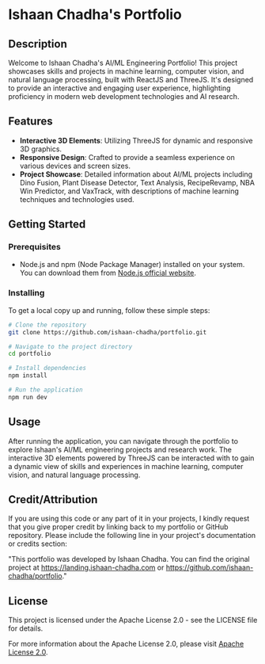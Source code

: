 # Ishaan Chadha's Portfolio

## Description
Welcome to Ishaan Chadha's AI/ML Engineering Portfolio! This project showcases skills and projects in machine learning, computer vision, and natural language processing, built with ReactJS and ThreeJS. It's designed to provide an interactive and engaging user experience, highlighting proficiency in modern web development technologies and AI research.

## Features
- **Interactive 3D Elements**: Utilizing ThreeJS for dynamic and responsive 3D graphics.
- **Responsive Design**: Crafted to provide a seamless experience on various devices and screen sizes.
- **Project Showcase**: Detailed information about AI/ML projects including Dino Fusion, Plant Disease Detector, Text Analysis, RecipeRevamp, NBA Win Predictor, and VaxTrack, with descriptions of machine learning techniques and technologies used.

## Getting Started

### Prerequisites
- Node.js and npm (Node Package Manager) installed on your system. You can download them from [Node.js official website](https://nodejs.org/).

### Installing
To get a local copy up and running, follow these simple steps:

```bash
# Clone the repository
git clone https://github.com/ishaan-chadha/portfolio.git

# Navigate to the project directory
cd portfolio

# Install dependencies
npm install

# Run the application
npm run dev
```

## Usage
After running the application, you can navigate through the portfolio to explore Ishaan's AI/ML engineering projects and research work. The interactive 3D elements powered by ThreeJS can be interacted with to gain a dynamic view of skills and experiences in machine learning, computer vision, and natural language processing.

## Credit/Attribution
If you are using this code or any part of it in your projects, I kindly request that you give proper credit by linking back to my portfolio or GitHub repository. Please include the following line in your project's documentation or credits section:

"This portfolio was developed by Ishaan Chadha. You can find the original project at https://landing.ishaan-chadha.com or https://github.com/ishaan-chadha/portfolio."

## License
This project is licensed under the Apache License 2.0 - see the LICENSE file for details.


For more information about the Apache License 2.0, please visit [Apache License 2.0](https://www.apache.org/licenses/LICENSE-2.0).
